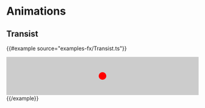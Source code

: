 # Animations

## Transist

{{#example source="examples-fx/Transist.ts"}}
<style>
  .tynyFxTransist {
    position: relative;
    height: 100px;
    background: #ccc;
  }

  .tynyFxTransist > .circle {
    position: absolute;
    top: 50%;
    left: 50%;
    width: 20px;
    height: 20px;
    margin: -10px 0 0 -10px;
    background: #f00;
    border-radius: 10px;
  }
</style>

<div class="tynyFxTransist">
  <div class="circle"></div>
</div>
{{/example}}
